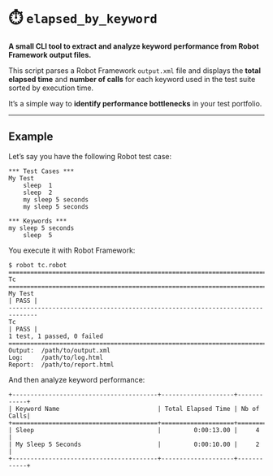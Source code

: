 # ⏱️ `elapsed_by_keyword`

**A small CLI tool to extract and analyze keyword performance from Robot Framework output files.**

This script parses a Robot Framework `output.xml` file and displays the **total elapsed time** and **number of calls** for each keyword used in the test suite sorted by execution time.

It’s a simple way to **identify performance bottlenecks** in your test portfolio.

---

## Example

Let’s say you have the following Robot test case:

    *** Test Cases ***
    My Test
        sleep  1
        sleep  2
        my sleep 5 seconds
        my sleep 5 seconds
    
    *** Keywords ***
    my sleep 5 seconds    
        sleep  5

You execute it with Robot Framework:
```
$ robot tc.robot 
==============================================================================
Tc
==============================================================================
My Test                                                               | PASS |
------------------------------------------------------------------------------
Tc                                                                    | PASS |
1 test, 1 passed, 0 failed
==============================================================================
Output:  /path/to/output.xml
Log:     /path/to/log.html
Report:  /path/to/report.html
```

And then analyze keyword performance:
```
+----------------------------------------+--------------------+------------+
| Keyword Name                           | Total Elapsed Time | Nb of Calls|
+========================================+====================+============+
| Sleep                                  |         0:00:13.00 |     4      |
| My Sleep 5 Seconds                     |         0:00:10.00 |     2      |
+----------------------------------------+--------------------+------------+
```